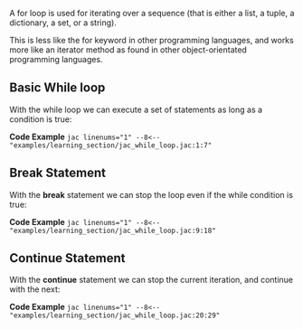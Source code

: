 A for loop is used for iterating over a sequence (that is either a list, a tuple, a dictionary, a set, or a string).

This is less like the for keyword in other programming languages, and works more like an iterator method as found in other object-orientated programming languages.

## Basic While loop
With the while loop we can execute a set of statements as long as a condition is true:

**Code Example**
    ```jac linenums="1"
    --8<-- "examples/learning_section/jac_while_loop.jac:1:7"
    ```

## Break Statement
With the **break** statement we can stop the loop even if the while condition is true:

**Code Example**
    ```jac linenums="1"
    --8<-- "examples/learning_section/jac_while_loop.jac:9:18"
    ```

## Continue Statement
With the **continue** statement we can stop the current iteration, and continue with the next:

**Code Example**
    ```jac linenums="1"
    --8<-- "examples/learning_section/jac_while_loop.jac:20:29"
    ```
